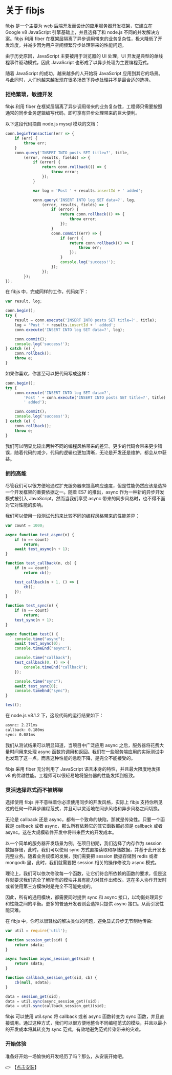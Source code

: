 # 关于 fibjs
fibjs 是一个主要为 web 后端开发而设计的应用服务器开发框架，它建立在 Google v8 JavaScript 引擎基础上，并且选择了和 node.js 不同的并发解决方案。fibjs 利用 fiber 在框架层隔离了异步调用带来的业务复杂性，极大降低了开发难度，并减少因为用户空间频繁异步处理带来的性能问题。

由于历史原因，JavaScript 主要被用于浏览器的 UI 处理，UI 开发是典型的单线程事件驱动模式，因此 JavaScript 也形成了以异步处理为主要编程范式。

随着 JavaScript 的成功，越来越多的人开始将 JavaScript 应用到其它的场景。与此同时，人们也越来越发现在很多场景下异步处理并不是最合适的选择。

### 拒绝繁琐，敏捷开发
fibjs 利用 fiber 在框架层隔离了异步调用带来的业务复杂性，工程师只需要按照通常的同步业务逻辑编写代码，即可享有异步处理带来的巨大便利。

以下这段代码摘自 node.js mysql 模块的文档：
```JavaScript
conn.beginTransaction(err => {
    if (err) {
        throw err;
    }
    conn.query('INSERT INTO posts SET title=?', title,
        (error, results, fields) => {
            if (error) {
                return conn.rollback(() => {
                    throw error;
                });
            }

            var log = 'Post ' + results.insertId + ' added';

            conn.query('INSERT INTO log SET data=?', log,
                (error, results, fields) => {
                    if (error) {
                        return conn.rollback(() => {
                            throw error;
                        });
                    }
                    conn.commit((err) => {
                        if (err) {
                            return conn.rollback(() => {
                                throw err;
                            });
                        }
                        console.log('success!');
                    });
                });
        });
});
```
在 fibjs 中，完成同样的工作，代码如下：
```JavaScript
var result, log;

conn.begin();
try {
    result = conn.execute('INSERT INTO posts SET title=?', title);
    log = 'Post ' + results.insertId + ' added';
    conn.execute('INSERT INTO log SET data=?', log);

    conn.commit();
    console.log('success!');
} catch (e) {
    conn.rollback();
    throw e;
}
```
如果你喜欢，你甚至可以把代码写成这样：
```JavaScript
conn.begin();
try {
    conn.execute('INSERT INTO log SET data=?',
        'Post ' + conn.execute('INSERT INTO posts SET title=?', title).insertId +
        ' added');

    conn.commit();
    console.log('success!');
} catch (e) {
    conn.rollback();
    throw e;
}
```
我们可以明显比较出两种不同的编程风格带来的差异。更少的代码会带来更少错误，随着代码的减少，代码的逻辑也更加清晰，无论是开发还是维护，都会从中获益。

### 拥抱高能
尽管我们可以很方便地通过扩充服务器来提高响应速度，但是性能仍然应该是选择一个开发框架的重要依据之一。随着 ES7 的推出，async 作为一种新的异步开发模式被引入 JavaScript。然而当我们享受 async 带来的同步风格时，也不得不面对它对性能的影响。

我们可以使用一段测试代码来比较不同的编程风格带来的性能差异：
```JavaScript
var count = 1000;

async function test_async(n) {
    if (n == count)
        return;
    await test_async(n + 1);
}

function test_callback(n, cb) {
    if (n == count)
        return cb();

    test_callback(n + 1, () => {
        cb();
    });
}

function test_sync(n) {
    if (n == count)
        return;
    test_sync(n + 1);
}

async function test() {
    console.time("async");
    await test_async(0);
    console.timeEnd("async");

    console.time("callback");
    test_callback(0, () => {
        console.timeEnd("callback");
    });

    console.time("sync");
    await test_sync(0);
    console.timeEnd("sync");
}

test();
```
在 node.js v8.1.2 下，这段代码的运行结果如下：
```sh
async: 2.271ms
callback: 0.180ms
sync: 0.081ms
```
我们从测试结果可以明显知道，当项目中广泛应用 async 之后，服务器将花费大量时间用来处理 async 函数的调用和返回。我们在一些服务端应用的实际测试中也发现了这一点。而且这种性能的急剧下降，是完全不能接受的。

fibjs 采用 fiber 充分利用了 JavaScript 语言本身的特性，并且最大限度地发挥 v8 的优越性能。工程师可以很轻易地将服务器的性能发挥到极致。

### 灵活选择范式而不被绑架
选择使用 fibjs 并不意味着你必须使用同步的开发风格，实际上 fibjs 支持你所见过的任何一种异步编程范式，并且可以灵活地在同步风格和异步风格之间切换。

无论是 callback 还是 async，都有一个致命的缺陷，那就是传染性。只要一个函数是 callback 或者 async，那么所有依赖它的其它函数都必须是 callback 或者 async。这在大规模软件开发中将带来巨大的开发成本。

以一个简单的服务器开发场景为例。在项目初期，我们选择了内存作为 session 数据存储，此时，我们可以使用 sync 方式直接读取和存储数据，并基于此开发出完整业务。随着业务规模的发展，我们需要把 session 数据存储到 redis 或者 mongodb 里，此时，我们就需要把 session 相关的操作修改为 async 模式。

理论上，我们可以依次修改每一个函数，让它们符合所依赖的函数的要求，但是这样就要求我们完全了解所有的模块并且有能力对其作出修改。这在多人协作开发时或者使用第三方模块时是完全不可能完成的。

因此，所有的通用模块，都需要同时提供 sync 和 async 接口，以均衡处理异步和性能之间的平衡。更多的普通开发者则会选择只提供 async 接口。从而引发性能灾难。

在 fibjs 中，你可以很轻松的解决类似的问题，避免显式异步无节制地传染:
```JavaScript
var util = require('util');

function session_get(sid) {
    return sdata;
}

async function async_session_get(sid) {
    return sdata;
}

function callback_session_get(sid, cb) {
    cb(null, sdata);
}

data = session_get(sid);
data = util.sync(async_session_get)(sid);
data = util.sync(callback_session_get)(sid);
```
fibjs 可以使用 util.sync 将 callback 或者 async 函数转变为 sync 函数，并且直接调用。通过这种方式，我们可以很方便地整合不同编程范式的模块，并且以最小的开发成本将其转变为 sync 范式，有效地避免范式传染带来的灾难。

### 开始体验
准备好开始一场愉快的开发经历了吗？那么，从安装开始吧。

👉 【[点击安装](install.md)】